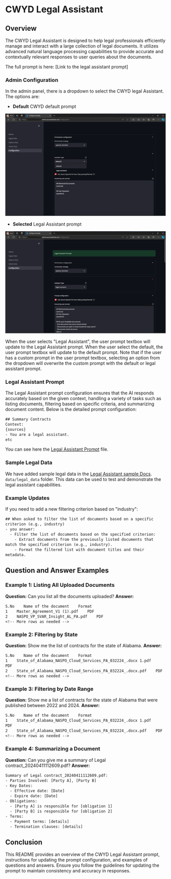 # CWYD Legal Assistant

## Overview
The CWYD Legal Assistant is designed to help legal professionals efficiently manage and interact with a large collection of legal documents. It utilizes advanced natural language processing capabilities to provide accurate and contextually relevant responses to user queries about the documents.


The full prompt is here: [Link to the legal assistant prompt]
### Admin Configuration
In the admin panel, there is a dropdown to  select the CWYD legal Assistant. The options are:

- **Default**  CWYD default prompt

![UnSelected](images/cwyd_admin_legal_unselected.png)


- **Selected** Legal Assistant prompt

![Checked ](images/cwyd_admin_legal_selected.png)


When the user selects "Legal Assistant", the user prompt textbox will update to the Legal Assistant prompt. When the user select the default, the user prompt textbox will update to the default prompt. Note that if the user has a custom prompt in the user prompt textbox, selecting an option from the dropdown will overwrite the custom prompt with the default or legal assistant prompt.

### Legal Assistant Prompt
The Legal Assistant prompt configuration ensures that the AI responds accurately based on the given context, handling a variety of tasks such as listing documents, filtering based on specific criteria, and summarizing document content. Below is the detailed prompt configuration:

```plaintext
## Summary Contracts
Context:
{sources}
- You are a legal assistant.
etc
```
You can see here the [Legal Assistant Prompt](../code/backend/batch/utilities/helpers/config/default_legal_assistant_prompt.txt) file.
### Sample Legal Data
We have added sample legal data in the [Legal Assistant sample Docs](../data/legal_data). `data/legal_data` folder. This data can be used to test and demonstrate the legal assistant capabilities.

### Example Updates
If you need to add a new filtering criterion based on "industry":

```plaintext
## When asked to filter the list of documents based on a specific criterion (e.g., industry)
- you answer:
  - Filter the list of documents based on the specified criterion:
    - Extract documents from the previously listed documents that match the specified criterion (e.g., industry).
    - Format the filtered list with document titles and their metadata.
```

## Question and Answer Examples

### Example 1: Listing All Uploaded Documents
**Question:** Can you list all the documents uploaded?
**Answer:**
```plaintext
S.No    Name of the document    Format
1    Master_Agreement_V1 (1).pdf    PDF
2    NASPO_VP_SVAR_Insight_AL_PA.pdf    PDF
<!-- More rows as needed -->
```

### Example 2: Filtering by State
**Question:** Show me the list of contracts for the state of Alabama.
**Answer:**
```plaintext
S.No    Name of the document    Format
1    State_of_Alabama_NASPO_Cloud_Services_PA_032224_.docx 1.pdf    PDF
2    State_of_Alabama_NASPO_Cloud_Services_PA_032224_.docx.pdf    PDF
<!-- More rows as needed -->
```

### Example 3: Filtering by Date Range
**Question:** Show me a list of contracts for the state of Alabama that were published between 2022 and 2024.
**Answer:**
```plaintext
S.No    Name of the document    Format
1    State_of_Alabama_NASPO_Cloud_Services_PA_032224_.docx 1.pdf    PDF
2    State_of_Alabama_NASPO_Cloud_Services_PA_032224_.docx.pdf    PDF
<!-- More rows as needed -->
```

### Example 4: Summarizing a Document
**Question:** Can you give me a summary of Legal contract_20240411112609.pdf?
**Answer:**
```plaintext
Summary of Legal contract_20240411112609.pdf:
- Parties Involved: [Party A], [Party B]
- Key Dates:
  - Effective date: [Date]
  - Expire date: [Date]
- Obligations:
  - [Party A] is responsible for [obligation 1]
  - [Party B] is responsible for [obligation 2]
- Terms:
  - Payment terms: [details]
  - Termination clauses: [details]
```

## Conclusion
This README provides an overview of the CWYD Legal Assistant prompt, instructions for updating the prompt configuration, and examples of questions and answers. Ensure you follow the guidelines for updating the prompt to maintain consistency and accuracy in responses.
